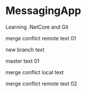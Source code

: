 # MessagingApp
Learning .NetCore and Git

merge conflict remote text 01

new branch text

master text 01



merge conflict local text

merge conflict remote text 02
